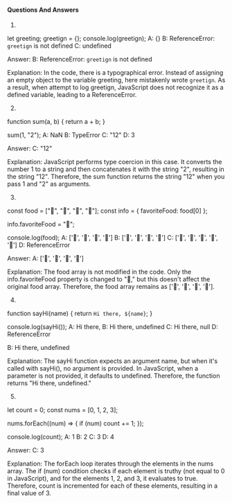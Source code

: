 #### Questions And Answers

1.

let greeting;
greetign = {};
console.log(greetign);
A: {}
B: ReferenceError: `greetign` is not defined
C: undefined

Answer: B: ReferenceError: `greetign` is not defined

Explanation: In the code, there is a typographical error. Instead of assigning an empty object to the variable greeting, here mistakenly wrote `greetign`. As a result, when attempt to log greetign, JavaScript does not recognize it as a defined variable, leading to a ReferenceError.

2.

function sum(a, b) {
  return a + b;
}

sum(1, "2");
A: NaN
B: TypeError
C: "12"
D: 3

Answer: C: "12"

Explanation: JavaScript performs type coercion in this case. It converts the number 1 to a string and then concatenates it with the string "2", resulting in the string "12". Therefore, the sum function returns the string "12" when you pass 1 and "2" as arguments.


3.

const food = ["🍕", "🍫", "🥑", "🍔"];
const info = { favoriteFood: food[0] };

info.favoriteFood = "🍝";

console.log(food);
A: ['🍕', '🍫', '🥑', '🍔']
B: ['🍝', '🍫', '🥑', '🍔']
C: ['🍝', '🍕', '🍫', '🥑', '🍔']
D: ReferenceError

Answer: A: ['🍕', '🍫', '🥑', '🍔']

Explanation: The food array is not modified in the code. Only the info.favoriteFood property is changed to "🍝," but this doesn't affect the original food array. Therefore, the food array remains as ['🍕', '🍫', '🥑', '🍔'].


4.

function sayHi(name) {
  return `Hi there, ${name}`;
}

console.log(sayHi());
A: Hi there,
B: Hi there, undefined
C: Hi there, null
D: ReferenceError


B: Hi there, undefined

Explanation: The sayHi function expects an argument name, but when it's called with sayHi(), no argument is provided. In JavaScript, when a parameter is not provided, it defaults to undefined. Therefore, the function returns "Hi there, undefined."


5.

let count = 0;
const nums = [0, 1, 2, 3];

nums.forEach((num) => {
  if (num) count += 1;
});

console.log(count);
A: 1
B: 2
C: 3
D: 4


Answer: C: 3

Explanation: The forEach loop iterates through the elements in the nums array. The if (num) condition checks if each element is truthy (not equal to 0 in JavaScript), and for the elements 1, 2, and 3, it evaluates to true. Therefore, count is incremented for each of these elements, resulting in a final value of 3.